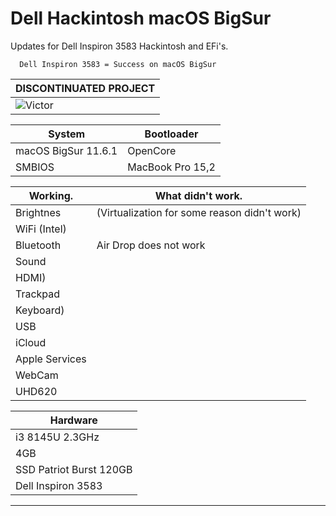 # Dell Hackintosh macOS BigSur
Updates for Dell Inspiron 3583 Hackintosh and EFi's.

      Dell Inspiron 3583 = Success on macOS BigSur 




| DISCONTINUATED PROJECT  |  
| ------------------- | 
|  ![Victor](https://user-images.githubusercontent.com/90351204/173390423-5266c3f8-8d7e-40c3-9758-e8ebf393f3da.png) | 




 
 | System  |  Bootloader  |
 | ------------------- | ------------------- |
 |  macOS BigSur 11.6.1 |  OpenCore |
 | SMBIOS | MacBook Pro 15,2|


| Working.  |  What didn't work. |
| ------------------- | ------------------- |
| Brightnes |  (Virtualization for some reason didn't work) |
|  WiFi (Intel) |   |
|  Bluetooth | Air Drop does not work  |
|  Sound |   |
|  HDMI) |   |
|  Trackpad |   |
|  Keyboard) |   |
|  USB |   |
|  iCloud |   |
|  Apple Services |   |
|  WebCam |   |
|  UHD620 |   |



 | Hardware  |
 | ------------------- | 
 | i3 8145U 2.3GHz   | 
 | 4GB |
 | SSD Patriot Burst 120GB |
 | Dell Inspiron 3583 |

-----------------------------------------------------------------------------------------------------------------------------------------------------------------------
